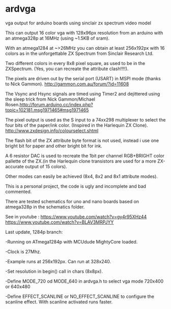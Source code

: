 # ardvga
vga output for arduino boards using sinclair zx spectrum video model

This can output 16 color vga with 128x96px resolution from an arduino with an atmega328p at 16MHz (using ~1.5KB of sram).

With an atmega1284 at ~>26MHz you can obtain at least 256x192px with 16 colors as in the unforgettable ZX Spectrum from Sinclair Research Ltd.

Two different colors in every 8x8 pixel square, as used to be in the ZXSpectrum. (Yes, you can recreate the attribute clash!!!!).

The pixels are driven out by the serial port (USART) in MSPI mode (thanks to Nick Gammon). http://gammon.com.au/forum/?id=11608

The Vsync and Hsync signals are timed using Timer2 and dejittered using the sleep trick from Nick Gammon/Michael Rosen.http://forum.arduino.cc/index.php?topic=102181.msg1971465#msg1971465

The pixel output is used as the S input to a 74xx298 multiplexer to select the four bits of the paper/ink color. (Inspired in the Harlequin ZX Clone). http://www.zxdesign.info/colourselect.shtml

The flash bit of the ZX attribute byte format is not used, instead i use one bright bit for paper and other bright bit for ink.

A 6 resistor DAC is used to recreate the 1bit per channel RGB+BRIGHT color pallette of the ZX.(in the Harlequin clone transistors are used for a more ZX-accurate output of 15 colors).

Other modes can easily be achieved (8x4, 8x2 and 8x1 attribute modes).


This is a personal project, the code is ugly and incomplete and bad commented.


There are tested schematics for uno and nano boards based on atmega328p in the schematics folder.

 See in youtube :
 https://www.youtube.com/watch?v=gy4r95XHz44
 https://www.youtube.com/watch?v=BLAV3MRPJYY
 
 Last update, 1284p branch: 
 
 -Running on ATmega1284p with MCUdude MightyCore loaded.
 
 -Clock is 27Mhz.
 
 -Example runs at 256x192px. Can run at 328x240.
 
 -Set resolution in begin() call in chars (8x8px).
 
 -Define MODE_720 od MODE_640 in ardvga.h to select vga mode 720x400 or 640x480
 
 -Define EFFECT_SCANLINE or NO_EFFECT_SCANLINE to configure the scanline effect. With scanline activated runs faster.
 
